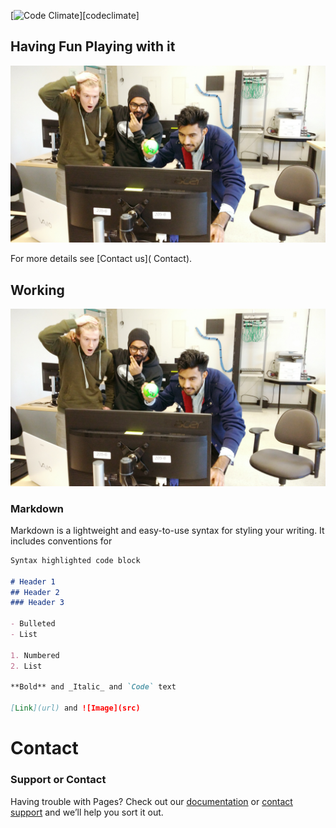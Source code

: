 [![Code Climate](https://img.shields.io/codeclimate/github/jekyll/jekyll.svg)][codeclimate]
## Having Fun Playing with it
![Image](https://github.com/BikramanZac/Motion-Synthesizer-Project-/blob/master/Motion%20Excitement.jpg?raw=true)



For more details see [Contact us](<a id ="#Contact"> Contact</a>).

## Working 
![alt tag](https://github.com/BikramanZac/Motion-Synthesizer-Project-/blob/master/Motion%20Excitement.jpg?raw=true)


### Markdown

Markdown is a lightweight and easy-to-use syntax for styling your writing. It includes conventions for

```markdown
Syntax highlighted code block

# Header 1
## Header 2
### Header 3

- Bulleted
- List

1. Numbered
2. List

**Bold** and _Italic_ and `Code` text

[Link](url) and ![Image](src)
```

# Contact
### Support or Contact

Having trouble with Pages? Check out our [documentation](https://help.github.com/categories/github-pages-basics/) or [contact support](https://github.com/contact) and we’ll help you sort it out.
